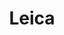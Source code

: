 ---
title: Leica
crosslinks:
- photographycirclejerk
- analog
- leicaphotos
- photomarket
- fujix
---